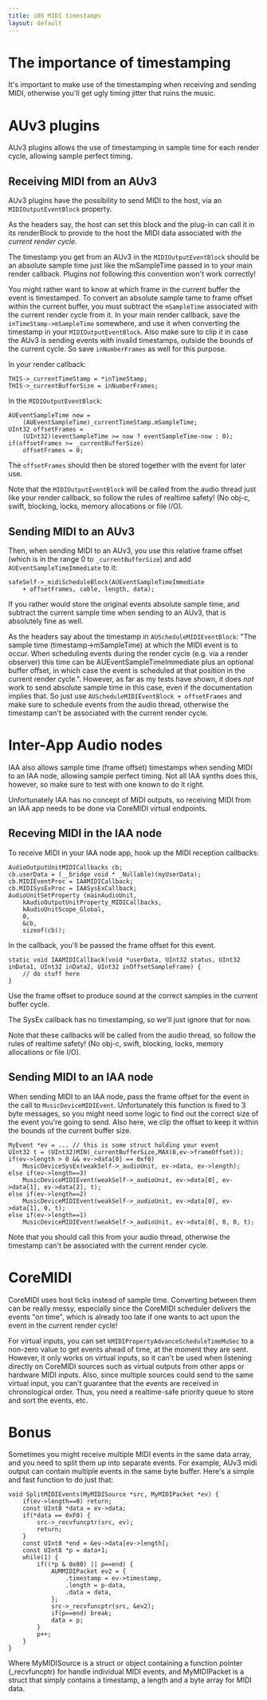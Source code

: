 ```yaml
---
title: iOS MIDI timestamps
layout: default
---
```


# The importance of timestamping

It's important to make use of the timestamping when receiving and sending MIDI, otherwise you'll get ugly timing jitter that ruins the music.

# AUv3 plugins

AUv3 plugins allows the use of timestamping in sample time for each render cycle, allowing sample perfect timing.

## Receiving MIDI from an AUv3

AUv3 plugins have the possibility to send MIDI to the host, via an `MIDIOutputEventBlock` property.

As the headers say, the host can set this block and the plug-in can call it in its renderBlock to provide to the host the MIDI data associated with *the current render cycle*.

The timestamp you get from an AUv3 in the `MIDIOutputEventBlock` should be an absolute sample time just like the mSampleTime passed in to your main render callback. Plugins not following this convention won't work correctly!

You might rather want to know at which frame in the current buffer the event is timestamped. To convert an absolute sample tame to frame offset within the current buffer, you must subtract the `mSampleTime` associated with the current render cycle from it. In your main render callback, save the `inTimeStamp->mSampleTime` somewhere, and use it when converting the timestamp in your `MIDIOutputEventBlock`. Also make sure to clip it in case the AUv3 is sending events with invalid timestamps, outside the bounds of the current cycle. So save `inNumberFrames` as well for this purpose.

In your render callback:

```
THIS->_currentTimeStamp = *inTimeStamp;
THIS->_currentBufferSize = inNumberFrames;
```

In the `MIDIOutputEventBlock`:

```
AUEventSampleTime now = 
    (AUEventSampleTime)_currentTimeStamp.mSampleTime;
UInt32 offsetFrames =
    (UInt32)(eventSampleTime >= now ? eventSampleTime-now : 0);
if(offsetFrames >= _currentBufferSize)
    offsetFrames = 0;
```

The `offsetFrames` should then be stored together with the event for later use.

Note that the `MIDIOutputEventBlock` will be called from the audio thread just like your render callback, so follow the rules of realtime safety! (No obj-c, swift, blocking, locks, memory allocations or file I/O).

## Sending MIDI to an AUv3

Then, when sending MIDI to an AUv3, you use this relative frame offset (which is in the range 0 to `_currentBufferSize`) and add
`AUEventSampleTimeImmediate` to it:

```
safeSelf->_midiScheduleBlock(AUEventSampleTimeImmediate
    + offsetFrames, cable, length, data);
```

If you rather would store the original events absolute sample time, and subtract the current sample time when sending to an AUv3, that is absolutely fine as well.

As the headers say about the timestamp in `AUScheduleMIDIEventBlock`: "The sample time (timestamp->mSampleTime) at which the MIDI event is to occur. When scheduling events during the render cycle (e.g. via a render observer) this time can be AUEventSampleTimeImmediate plus an optional buffer offset, in which case the event is scheduled at that position
in the current render cycle.". However, as far as my tests have shown, it does *not* work to send absolute sample time in this case, even if the documentation implies that. So just use `AUScheduleMIDIEventBlock + offsetFrames` and make sure to schedule events from the audio thread, otherwise the timestamp can't be associated with the current render cycle.

# Inter-App Audio nodes

IAA also allows sample time (frame offset) timestamps when sending MIDI to an IAA node, allowing sample perfect timing. Not all IAA synths does this, however, so make sure to test with one known to do it right.

Unfortunately IAA has no concept of MIDI outputs, so receiving MIDI from an IAA app needs to be done via CoreMIDI virtual endpoints.

## Receving MIDI in the IAA node

To receive MIDI in your IAA node app, hook up the MIDI reception callbacks:

```
AudioOutputUnitMIDICallbacks cb;
cb.userData = (__bridge void * _Nullable)(myUserData);
cb.MIDIEventProc = IAAMIDICallback;
cb.MIDISysExProc = IAASysExCallback;
AudioUnitSetProperty (mainAudioUnit,
    kAudioOutputUnitProperty_MIDICallbacks,
    kAudioUnitScope_Global,
    0,
    &cb,
    sizeof(cb));
```

In the callback, you'll be passed the frame offset for this event. 

```
static void IAAMIDICallback(void *userData, UInt32 status, UInt32 inData1, UInt32 inData2, UInt32 inOffsetSampleFrame) {
    // do stuff here
}
```

Use the frame offset to produce sound at the correct samples in the current buffer cycle.

The SysEx callback has no timestamping, so we'll just ignore that for now.

Note that these callbacks will be called from the audio thread, so follow the rules of realtime safety! (No obj-c, swift, blocking, locks, memory allocations or file I/O).

## Sending MIDI to an IAA node

When sending MIDI to an IAA node, pass the frame offset for the event in the call to `MusicDeviceMIDIEvent`. Unfortunately this function is fixed to 3 byte messages, so you might need some logic to find out the correct size of the event you're going to send. Also here, we clip the offset to keep it within the bounds of the current buffer size.

```
MyEvent *ev = ... // this is some struct holding your event
UInt32 t = (UInt32)MIN(_currentBufferSize,MAX(0,ev->frameOffset));
if(ev->length > 0 && ev->data[0] == 0xf0)
    MusicDeviceSysEx(weakSelf->_audioUnit, ev->data, ev->length);
else if(ev->length==3)
    MusicDeviceMIDIEvent(weakSelf->_audioUnit, ev->data[0], ev->data[1], ev->data[2], t);
else if(ev->length==2)
    MusicDeviceMIDIEvent(weakSelf->_audioUnit, ev->data[0], ev->data[1], 0, t);
else if(ev->length==1)
    MusicDeviceMIDIEvent(weakSelf->_audioUnit, ev->data[0], 0, 0, t);
```

Note that you should call this from your audio thread, otherwise the timestamp can't be associated with the current render cycle.

# CoreMIDI

CoreMIDI uses host ticks instead of sample time. Converting between them can be really messy, especially since the CoreMIDI scheduler delivers the events "on time", which is already too late if one wants to act upon the event in the current render cycle!

For virtual inputs, you can set `kMIDIPropertyAdvanceScheduleTimeMuSec` to a non-zero value to get events ahead of time, at the moment they are sent. However, it only works on virtual inputs, so it can't be used when listening directly on CoreMIDI sources such as virtual outputs from other apps or hardware MIDI inputs. Also, since multiple sources could send to the same virtual input, you can't guarantee that the events are received in chronological order. Thus, you need a realtime-safe priority queue to store and sort the events, etc.

# Bonus

Sometimes you might receive multiple MIDI events in the same data array, and you need to split them up into separate events. For example, AUv3 midi output can contain multiple events in the same byte buffer. Here's a simple and fast function to do just that:

```
void SplitMIDIEvents(MyMIDISource *src, MyMIDIPacket *ev) {
    if(ev->length==0) return;
    const UInt8 *data = ev->data;
    if(*data == 0xF0) {
        src->_recvfuncptr(src, ev);
        return;
    }
    const UInt8 *end = &ev->data[ev->length];
    const UInt8 *p = data+1;
    while(1) {
        if((*p & 0x80) || p==end) {
            AUMMIDIPacket ev2 = {
                .timestamp = ev->timestamp,
                .length = p-data,
                .data = data,
            };
            src->_recvfuncptr(src, &ev2);
            if(p==end) break;
            data = p;
        }
        p++;
    }
}
```

Where MyMIDISource is a struct or object containing a function pointer (_recvfuncptr) for handle individual MIDI events, and MyMIDIPacket is a struct that simply contains a timestamp, a length and a byte array for MIDI data.
